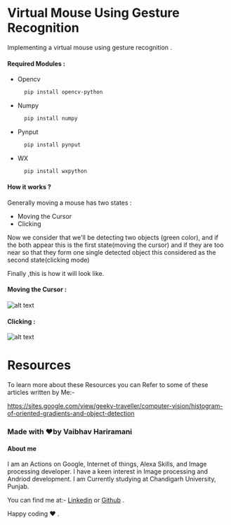 # Virtual Mouse Using Gesture Recognition
Implementing a virtual mouse using gesture recognition . 

#### Required Modules :
  - Opencv   
    ```bash
      pip install opencv-python
    ```
  - Numpy 
    ```bash
      pip install numpy
    ```
  - Pynput  
    ```bash
      pip install pynput
    ```
  - WX
    ```bash
      pip install wxpython
    ```

#### How it works ?

Generally moving a mouse has two states :
  - Moving the Cursor 
  - Clicking

Now we consider that we'll be detecting two objects (green color), and if the both appear this is the first state(moving the cursor) and if they are too near so that they form one single detected object this considered as the second state(clicking mode)

Finally ,this is how it will look like. 

#### Moving the Cursor :
    
   ![alt text](https://github.com/moadmmh/Virtual-Mouse-Using-Gesture-Recognition/blob/master/cursor.jpg)

#### Clicking :
   
   ![alt text](https://github.com/moadmmh/Virtual-Mouse-Using-Gesture-Recognition/blob/master/clicking.jpg)

# Resources 

To learn more about these Resources you can Refer to some of these articles written by Me:-

https://sites.google.com/view/geeky-traveller/computer-vision/histogram-of-oriented-gradients-and-object-detection

### Made with ❤️by Vaibhav Hariramani
#### About me

I am an Actions on Google, Internet of things, Alexa Skills, and Image processing developer.
I have a keen interest in Image processing and Andriod development.
I am Currently studying at  Chandigarh University, Punjab.

You can find me at:-
[Linkedin](https://www.linkedin.com/in/vaibhav-hariramani-087488186/) or [Github](https://github.com/vaibhavhariaramani) .

Happy coding ❤️ .

